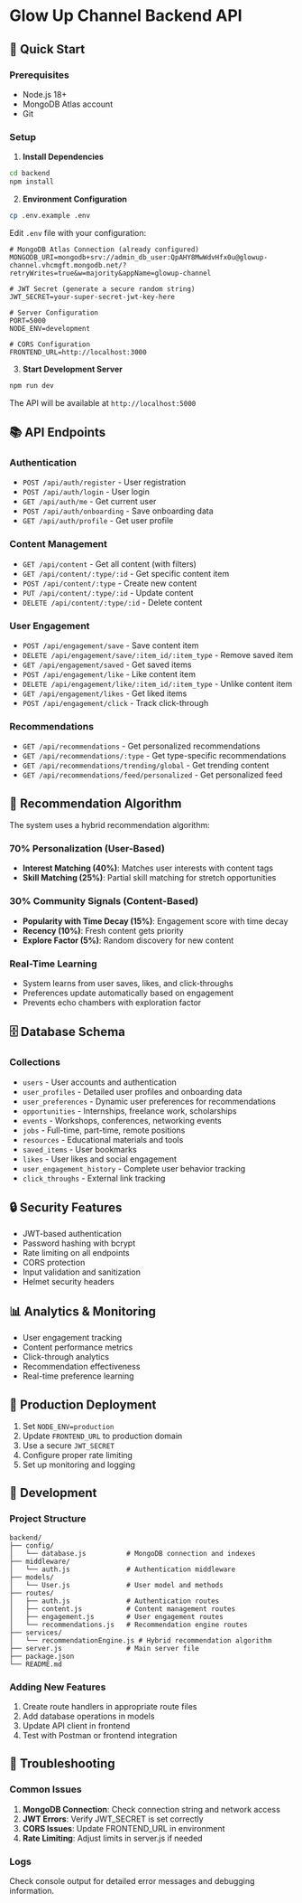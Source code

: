 # Glow Up Channel Backend API

## 🚀 Quick Start

### Prerequisites
- Node.js 18+ 
- MongoDB Atlas account
- Git

### Setup

1. **Install Dependencies**
```bash
cd backend
npm install
```

2. **Environment Configuration**
```bash
cp .env.example .env
```

Edit `.env` file with your configuration:
```env
# MongoDB Atlas Connection (already configured)
MONGODB_URI=mongodb+srv://admin_db_user:QpAHY8MwWdvHfx0u@glowup-channel.vhcmgft.mongodb.net/?retryWrites=true&w=majority&appName=glowup-channel

# JWT Secret (generate a secure random string)
JWT_SECRET=your-super-secret-jwt-key-here

# Server Configuration
PORT=5000
NODE_ENV=development

# CORS Configuration
FRONTEND_URL=http://localhost:3000
```

3. **Start Development Server**
```bash
npm run dev
```

The API will be available at `http://localhost:5000`

## 📚 API Endpoints

### Authentication
- `POST /api/auth/register` - User registration
- `POST /api/auth/login` - User login
- `GET /api/auth/me` - Get current user
- `POST /api/auth/onboarding` - Save onboarding data
- `GET /api/auth/profile` - Get user profile

### Content Management
- `GET /api/content` - Get all content (with filters)
- `GET /api/content/:type/:id` - Get specific content item
- `POST /api/content/:type` - Create new content
- `PUT /api/content/:type/:id` - Update content
- `DELETE /api/content/:type/:id` - Delete content

### User Engagement
- `POST /api/engagement/save` - Save content item
- `DELETE /api/engagement/save/:item_id/:item_type` - Remove saved item
- `GET /api/engagement/saved` - Get saved items
- `POST /api/engagement/like` - Like content item
- `DELETE /api/engagement/like/:item_id/:item_type` - Unlike content item
- `GET /api/engagement/likes` - Get liked items
- `POST /api/engagement/click` - Track click-through

### Recommendations
- `GET /api/recommendations` - Get personalized recommendations
- `GET /api/recommendations/:type` - Get type-specific recommendations
- `GET /api/recommendations/trending/global` - Get trending content
- `GET /api/recommendations/feed/personalized` - Get personalized feed

## 🧠 Recommendation Algorithm

The system uses a hybrid recommendation algorithm:

### 70% Personalization (User-Based)
- **Interest Matching (40%)**: Matches user interests with content tags
- **Skill Matching (25%)**: Partial skill matching for stretch opportunities

### 30% Community Signals (Content-Based)
- **Popularity with Time Decay (15%)**: Engagement score with time decay
- **Recency (10%)**: Fresh content gets priority
- **Explore Factor (5%)**: Random discovery for new content

### Real-Time Learning
- System learns from user saves, likes, and click-throughs
- Preferences update automatically based on engagement
- Prevents echo chambers with exploration factor

## 🗄️ Database Schema

### Collections
- `users` - User accounts and authentication
- `user_profiles` - Detailed user profiles and onboarding data
- `user_preferences` - Dynamic user preferences for recommendations
- `opportunities` - Internships, freelance work, scholarships
- `events` - Workshops, conferences, networking events
- `jobs` - Full-time, part-time, remote positions
- `resources` - Educational materials and tools
- `saved_items` - User bookmarks
- `likes` - User likes and social engagement
- `user_engagement_history` - Complete user behavior tracking
- `click_throughs` - External link tracking

## 🔒 Security Features

- JWT-based authentication
- Password hashing with bcrypt
- Rate limiting on all endpoints
- CORS protection
- Input validation and sanitization
- Helmet security headers

## 📊 Analytics & Monitoring

- User engagement tracking
- Content performance metrics
- Click-through analytics
- Recommendation effectiveness
- Real-time preference learning

## 🚀 Production Deployment

1. Set `NODE_ENV=production`
2. Update `FRONTEND_URL` to production domain
3. Use a secure `JWT_SECRET`
4. Configure proper rate limiting
5. Set up monitoring and logging

## 🔧 Development

### Project Structure
```
backend/
├── config/
│   └── database.js          # MongoDB connection and indexes
├── middleware/
│   └── auth.js              # Authentication middleware
├── models/
│   └── User.js              # User model and methods
├── routes/
│   ├── auth.js              # Authentication routes
│   ├── content.js           # Content management routes
│   ├── engagement.js        # User engagement routes
│   └── recommendations.js   # Recommendation engine routes
├── services/
│   └── recommendationEngine.js # Hybrid recommendation algorithm
├── server.js                # Main server file
├── package.json
└── README.md
```

### Adding New Features
1. Create route handlers in appropriate route files
2. Add database operations in models
3. Update API client in frontend
4. Test with Postman or frontend integration

## 🐛 Troubleshooting

### Common Issues
1. **MongoDB Connection**: Check connection string and network access
2. **JWT Errors**: Verify JWT_SECRET is set correctly
3. **CORS Issues**: Update FRONTEND_URL in environment
4. **Rate Limiting**: Adjust limits in server.js if needed

### Logs
Check console output for detailed error messages and debugging information.

